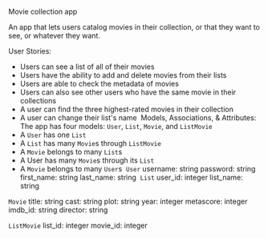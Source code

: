 Movie collection app

An app that lets users catalog movies in their collection, or that they want to see, or whatever they want.

User Stories:
​
-   Users can see a list of all of their movies
-   Users have the ability to add and delete movies from their lists
-   Users are able to check the metadata of movies
-   Users can also see other users who have the same movie in their collections
-   A user can find the three highest-rated movies in their collection
-   A user can change their list's name
​
Models, Associations, & Attributes:
​
The app has four models: `User`, `List`, `Movie`, and `ListMovie`
​
-   A `User` has one `List`
-   A `List` has many `Movie`s through `ListMovie`
-   A `Movie` belongs to many `List`s
-   A User has many `Movie`s through its `List`
-   A `Movie` belongs to many `User`s
​
​
`User`
username: string
password: string
first_name: string
last_name: string
​
`List`
user_id: integer
list_name: string

`Movie`
title: string
cast: string
plot: string
year: integer
metascore: integer
imdb_id: string
director: string

`ListMovie`
list_id: integer
movie_id: integer
